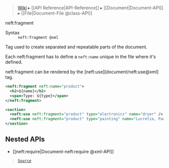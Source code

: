 > [Wiki](Home) ▸ [[API Reference|API-Reference]] ▸ [[Document|Document-API]] ▸ [[File|Document-File @class-API]]

neft:fragment
<dl><dt>Syntax</dt><dd><code>neft:fragment @xml</code></dd></dl>
Tag used to create separated and repeatable parts of the document.

Each neft:fragment has to define a `neft:name` unique in the file where it's defined.

neft:fragment can be rendered by the [neft:use][document/neft:use@xml] tag.

```xml
<neft:fragment neft:name="product">
  <h2>${name}</h2>
  <span>Type: ${type}</span>
</neft:fragment>

<section>
  <neft:use neft:fragment="product" type="electronics" name="dryer" />
  <neft:use neft:fragment="product" type="painting" name="Lucretia, Paolo Veronese" />
</section>
```

## Nested APIs

* [[neft:require|Document-neft:require @xml-API]]

> [`Source`](/Neft-io/neft/blob/feb74662c4f7ee7aedc58bcb4488ea1b56f65be9/src/document/file/parse/fragments.litcoffee#neftfragment)

